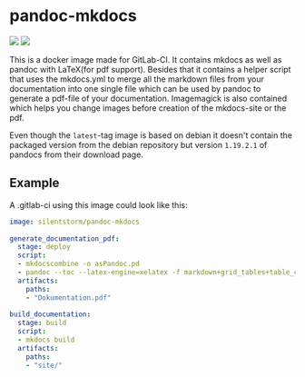 # pandoc-mkdocs

[![](https://images.microbadger.com/badges/image/silentstorm/pandoc-mkdocs.svg)](https://microbadger.com/images/silentstorm/pandoc-mkdocs "Get your own image badge on microbadger.com")
[![](https://images.microbadger.com/badges/version/silentstorm/pandoc-mkdocs.svg)](https://microbadger.com/images/silentstorm/pandoc-mkdocs "Get your own version badge on microbadger.com")

This is a docker image made for GitLab-CI. It contains mkdocs as well as pandoc with LaTeX(for pdf support).
Besides that it contains a helper script that uses the mkdocs.yml to merge all the markdown files from your documentation into
one single file which can be used by pandoc to generate a pdf-file of your documentation.
Imagemagick is also contained which helps you change images before creation of the mkdocs-site or the pdf.

Even though the `latest`-tag image is based on debian it doesn't contain the packaged version from the debian repository but version `1.19.2.1` of pandocs from their download page.

## Example

A .gitlab-ci using this image could look like this:

```YAML
image: silentstorm/pandoc-mkdocs
    
generate_documentation_pdf:
  stage: deploy
  script:
  - mkdocscombine -o asPandoc.pd
  - pandoc --toc --latex-engine=xelatex -f markdown+grid_tables+table_captions -o Dokumentation.pdf asPandoc.pd
  artifacts:
    paths:
    - "Dokumentation.pdf"
    
build_documentation:
  stage: build
  script:
  - mkdocs build
  artifacts:
    paths:
    - "site/"
```

